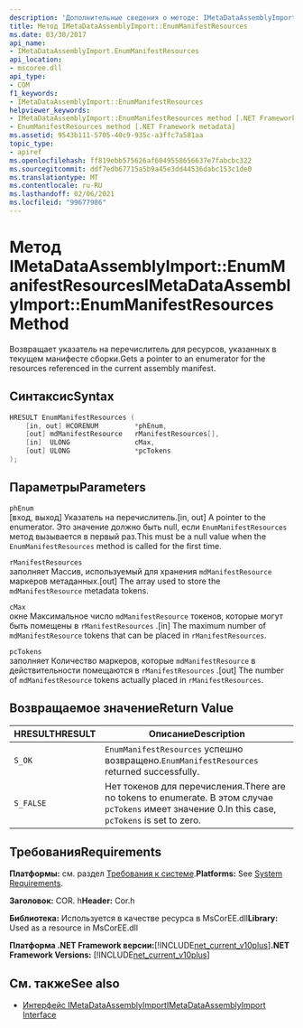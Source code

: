 ```yaml
---
description: 'Дополнительные сведения о методе: IMetaDataAssemblyImport:: Енумманифестресаурцес'
title: Метод IMetaDataAssemblyImport::EnumManifestResources
ms.date: 03/30/2017
api_name:
- IMetaDataAssemblyImport.EnumManifestResources
api_location:
- mscoree.dll
api_type:
- COM
f1_keywords:
- IMetaDataAssemblyImport::EnumManifestResources
helpviewer_keywords:
- IMetaDataAssemblyImport::EnumManifestResources method [.NET Framework metadata]
- EnumManifestResources method [.NET Framework metadata]
ms.assetid: 9543b111-5705-40c9-935c-a3ffc7a581aa
topic_type:
- apiref
ms.openlocfilehash: ff819ebb575626af6049558656637e7fabcbc322
ms.sourcegitcommit: ddf7edb67715a5b9a45e3dd44536dabc153c1de0
ms.translationtype: MT
ms.contentlocale: ru-RU
ms.lasthandoff: 02/06/2021
ms.locfileid: "99677986"
---
```

# <a name="imetadataassemblyimportenummanifestresources-method"></a><span data-ttu-id="a81c7-103">Метод IMetaDataAssemblyImport::EnumManifestResources</span><span class="sxs-lookup"><span data-stu-id="a81c7-103">IMetaDataAssemblyImport::EnumManifestResources Method</span></span>

<span data-ttu-id="a81c7-104">Возвращает указатель на перечислитель для ресурсов, указанных в текущем манифесте сборки.</span><span class="sxs-lookup"><span data-stu-id="a81c7-104">Gets a pointer to an enumerator for the resources referenced in the current assembly manifest.</span></span>  
  
## <a name="syntax"></a><span data-ttu-id="a81c7-105">Синтаксис</span><span class="sxs-lookup"><span data-stu-id="a81c7-105">Syntax</span></span>  
  
```cpp  
HRESULT EnumManifestResources (  
    [in, out] HCORENUM         *phEnum,
    [out] mdManifestResource   rManifestResources[],
    [in]  ULONG                cMax,
    [out] ULONG                *pcTokens  
);
```  
  
## <a name="parameters"></a><span data-ttu-id="a81c7-106">Параметры</span><span class="sxs-lookup"><span data-stu-id="a81c7-106">Parameters</span></span>  

 `phEnum`  
 <span data-ttu-id="a81c7-107">[вход, выход] Указатель на перечислитель.</span><span class="sxs-lookup"><span data-stu-id="a81c7-107">[in, out] A pointer to the enumerator.</span></span> <span data-ttu-id="a81c7-108">Это значение должно быть null, если `EnumManifestResources` метод вызывается в первый раз.</span><span class="sxs-lookup"><span data-stu-id="a81c7-108">This must be a null value when the `EnumManifestResources` method is called for the first time.</span></span>  
  
 `rManifestResources`  
 <span data-ttu-id="a81c7-109">заполняет Массив, используемый для хранения `mdManifestResource` маркеров метаданных.</span><span class="sxs-lookup"><span data-stu-id="a81c7-109">[out] The array used to store the `mdManifestResource` metadata tokens.</span></span>  
  
 `cMax`  
 <span data-ttu-id="a81c7-110">окне Максимальное число `mdManifestResource` токенов, которые могут быть помещены в `rManifestResources` .</span><span class="sxs-lookup"><span data-stu-id="a81c7-110">[in] The maximum number of `mdManifestResource` tokens that can be placed in `rManifestResources`.</span></span>  
  
 `pcTokens`  
 <span data-ttu-id="a81c7-111">заполняет Количество маркеров, которые `mdManifestResource` в действительности помещаются в `rManifestResources` .</span><span class="sxs-lookup"><span data-stu-id="a81c7-111">[out] The number of `mdManifestResource` tokens actually placed in `rManifestResources`.</span></span>  
  
## <a name="return-value"></a><span data-ttu-id="a81c7-112">Возвращаемое значение</span><span class="sxs-lookup"><span data-stu-id="a81c7-112">Return Value</span></span>  
  
|<span data-ttu-id="a81c7-113">HRESULT</span><span class="sxs-lookup"><span data-stu-id="a81c7-113">HRESULT</span></span>|<span data-ttu-id="a81c7-114">Описание</span><span class="sxs-lookup"><span data-stu-id="a81c7-114">Description</span></span>|  
|-------------|-----------------|  
|`S_OK`|<span data-ttu-id="a81c7-115">`EnumManifestResources` успешно возвращено.</span><span class="sxs-lookup"><span data-stu-id="a81c7-115">`EnumManifestResources` returned successfully.</span></span>|  
|`S_FALSE`|<span data-ttu-id="a81c7-116">Нет токенов для перечисления.</span><span class="sxs-lookup"><span data-stu-id="a81c7-116">There are no tokens to enumerate.</span></span> <span data-ttu-id="a81c7-117">В этом случае `pcTokens` имеет значение 0.</span><span class="sxs-lookup"><span data-stu-id="a81c7-117">In this case, `pcTokens` is set to zero.</span></span>|  
  
## <a name="requirements"></a><span data-ttu-id="a81c7-118">Требования</span><span class="sxs-lookup"><span data-stu-id="a81c7-118">Requirements</span></span>  

 <span data-ttu-id="a81c7-119">**Платформы:** см. раздел [Требования к системе](../../get-started/system-requirements.md).</span><span class="sxs-lookup"><span data-stu-id="a81c7-119">**Platforms:** See [System Requirements](../../get-started/system-requirements.md).</span></span>  
  
 <span data-ttu-id="a81c7-120">**Заголовок:** COR. h</span><span class="sxs-lookup"><span data-stu-id="a81c7-120">**Header:** Cor.h</span></span>  
  
 <span data-ttu-id="a81c7-121">**Библиотека:** Используется в качестве ресурса в MsCorEE.dll</span><span class="sxs-lookup"><span data-stu-id="a81c7-121">**Library:** Used as a resource in MsCorEE.dll</span></span>  
  
 <span data-ttu-id="a81c7-122">**Платформа .NET Framework версии:**[!INCLUDE[net_current_v10plus](../../../../includes/net-current-v10plus-md.md)]</span><span class="sxs-lookup"><span data-stu-id="a81c7-122">**.NET Framework Versions:** [!INCLUDE[net_current_v10plus](../../../../includes/net-current-v10plus-md.md)]</span></span>  
  
## <a name="see-also"></a><span data-ttu-id="a81c7-123">См. также</span><span class="sxs-lookup"><span data-stu-id="a81c7-123">See also</span></span>

- [<span data-ttu-id="a81c7-124">Интерфейс IMetaDataAssemblyImport</span><span class="sxs-lookup"><span data-stu-id="a81c7-124">IMetaDataAssemblyImport Interface</span></span>](imetadataassemblyimport-interface.md)
